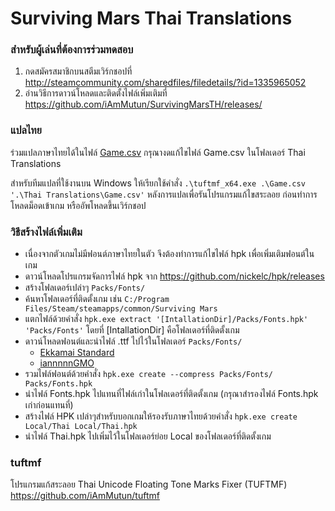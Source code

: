 # Surviving Mars Thai Translations
### สำหรับผู้เล่นที่ต้องการร่วมทดสอบ
1. กดสมัครสมาชิกบนสตีมเวิร์กชอปที่ http://steamcommunity.com/sharedfiles/filedetails/?id=1335965052
2. อ่านวิธีการดาวน์โหลดและติดตั้งไฟล์เพิ่มเติมที่ https://github.com/iAmMutun/SurvivingMarsTH/releases/

### แปลไทย
ร่วมแปลภาษาไทยได้ในไฟล์ [Game.csv](Game.csv) กรุณางดแก้ไขไฟล์ Game.csv ในโฟลเดอร์ Thai Translations

สำหรับทีมแปลที่ใช้งานบน Windows ให้เรียกใช้คำสั่ง `.\tuftmf_x64.exe .\Game.csv '.\Thai Translations\Game.csv'` หลังการแปลเพื่อรันโปรแกรมแก้ไขสระลอย ก่อนทำการโหลดม็อดเข้าเกม หรืออัพโหลดขึ้นเวิร์กชอป

### วิธีสร้างไฟล์เพิ่มเติม
* เนื่องจากตัวเกมไม่มีฟอนต์ภาษาไทยในตัว จึงต้องทำการแก้ไขไฟล์ hpk เพื่อเพิ่มเติมฟอนต์ในเกม
* ดาวน์โหลดโปรแกรมจัดการไฟล์ hpk จาก https://github.com/nickelc/hpk/releases
* สร้างโฟลเดอร์เปล่าๆ `Packs/Fonts/`
* ค้นหาโฟลเดอร์ที่ติดตั้งเกม เช่น `C:/Program Files/Steam/steamapps/common/Surviving Mars`
* แตกไฟล์ด้วยคำสั่ง `hpk.exe extract '[IntallationDir]/Packs/Fonts.hpk' 'Packs/Fonts'` โดยที่ [IntallationDir] คือโฟลเดอร์ที่ติดตั้งเกม
* ดาวน์โหลดฟอนต์และนำไฟล์ .ttf ไปไว้ในโฟลเดอร์ `Packs/Fonts/`
    * [Ekkamai Standard](http://www.f0nt.com/release/ekkamai-standard/)
    * [iannnnnGMO](http://www.f0nt.com/release/iannnnngmo/)
* รวมไฟล์ฟอนต์ด้วยคำสั่ง `hpk.exe create --compress Packs/Fonts/ Packs/Fonts.hpk`
* นำไฟล์ Fonts.hpk ไปแทนที่ไฟล์เก่าในโฟลเดอร์ที่ติดตั้งเกม (กรุณาสำรองไฟล์ Fonts.hpk เก่าก่อนแทนที่)
* สร้างไฟล์ HPK เปล่าๆสำหรับบอกเกมให้รองรับภาษาไทยด้วยคำสั่ง `hpk.exe create Local/Thai Local/Thai.hpk`
* นำไฟล์ Thai.hpk ไปเพิ่มไว้ในโฟลเดอร์ย่อย Local ของโฟลเดอร์ที่ติดตั้งเกม

### tuftmf
โปรแกรมแก้สระลอย Thai Unicode Floating Tone Marks Fixer (TUFTMF)
https://github.com/iAmMutun/tuftmf
